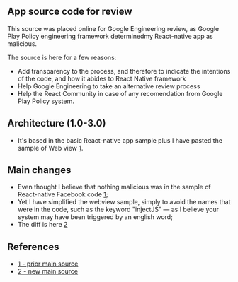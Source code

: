 ## App source code for review

This source was placed online for Google Engineering review, as Google Play Policy engineering framework determinedmy React-native app as malicious. 

The source is here for a few reasons: 

* Add transparency to the process, and therefore to indicate the intentions of the code, and how it abides to React Native framework
* Help Google Engineering to take an alternative review process 
* Help the React Community in case of any recomendation from Google Play Policy system. 

## Architecture (1.0-3.0)

* It's based in the basic React-native app sample plus I have pasted the sample of Web view [1](https://github.com/facebook/react-native/blob/master/Examples/UIExplorer/js/WebViewExample.js). 

## Main changes

* Even thought I believe that nothing malicious was in the sample of React-native Facebook code [1](https://github.com/facebook/react-native/blob/master/Examples/UIExplorer/js/WebViewExample.js);
* Yet I have simplified the webview sample, simply to avoid the names that were in the code, such as the keyword "injectJS" — as I believe your system may have been triggered by an english word; 
* The diff is here [2](https://github.com/taboca/react-app-webview/commit/4bac4ec1798bb73e8e417271c96ce156c2a62962 )

## References 

* [1 - prior main source](https://github.com/facebook/react-native/blob/master/Examples/UIExplorer/js/WebViewExample.js)
* [2 - new main source](https://github.com/taboca/react-app-webview/commit/4bac4ec1798bb73e8e417271c96ce156c2a62962)
 
